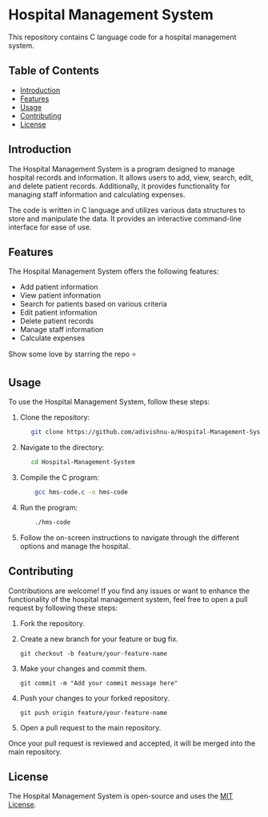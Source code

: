 # Hospital Management System

This repository contains C language code for a hospital management system.

## Table of Contents

- [Introduction](#introduction)
- [Features](#features)
- [Usage](#usage)
- [Contributing](#contributing)
- [License](#license)

## Introduction

The Hospital Management System is a program designed to manage hospital records and information. It allows users to add, view, search, edit, and delete patient records. Additionally, it provides functionality for managing staff information and calculating expenses.

The code is written in C language and utilizes various data structures to store and manipulate the data. It provides an interactive command-line interface for ease of use.

## Features

The Hospital Management System offers the following features:

- Add patient information
- View patient information
- Search for patients based on various criteria
- Edit patient information
- Delete patient records
- Manage staff information
- Calculate expenses

Show some love by starring the repo ⭐

## Usage

To use the Hospital Management System, follow these steps:

1. Clone the repository:

   ```bash
      git clone https://github.com/adivishnu-a/Hospital-Management-System
   ```
2. Navigate to the directory:
   ```bash
      cd Hospital-Management-System
   ```
3. Compile the C program:

   ```bash
       gcc hms-code.c -o hms-code
    ```
4. Run the program:

   ```bash
       ./hms-code
    ```

5. Follow the on-screen instructions to navigate through the different options and manage the hospital.

## Contributing

Contributions are welcome! If you find any issues or want to enhance the functionality of the hospital management system, feel free to open a pull request by following these steps:

1. Fork the repository.

2. Create a new branch for your feature or bug fix.

   ```shell
   git checkout -b feature/your-feature-name
   ```

3. Make your changes and commit them.

   ```shell
   git commit -m "Add your commit message here"
   ```

4. Push your changes to your forked repository.

   ```shell
   git push origin feature/your-feature-name
   ```

5. Open a pull request to the main repository.

Once your pull request is reviewed and accepted, it will be merged into the main repository.

## License

The Hospital Management System is open-source and uses the [MIT License](LICENSE).

